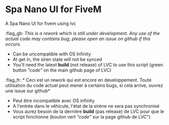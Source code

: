 # Spa Nano UI for FiveM
 A Spa Nano UI for fivem using lvc

 :flag_gb:  *This is a rework which is still under development. Any use of the actual code may contains bug, please open an issue on github if this occurs.*
- Can be uncompatible with OS Infinity
- At get in, the siren state will not be synced
- You'll need the latest **build** (not release) of LVC to use this script (green button *"code"* on the main github page of LVC)

 :flag_fr:  * Ceci est un rework qui est encore en developpement. Toute utilisation du code actuel peut mener à certains bugs, si cela arrive, ouvrez une issue sur github*
- Peut être incompatible avec OS infinity
- A l'entrée dans le véhicule, l'état de la sirène ne sera pas synchronisé
- Vous aurez besoin de la dernière **build** (pas release) de LVC pour que le script fonctionne (bouton vert *"code"* sur la page github de LVC")
